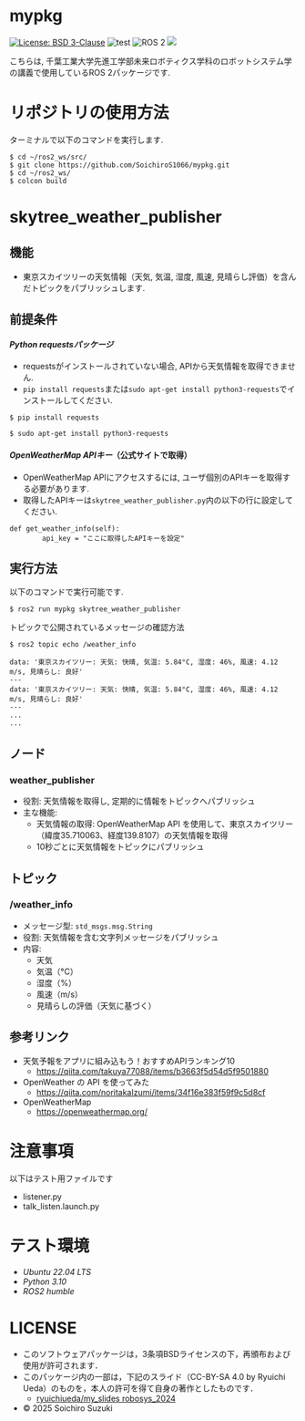 # mypkg
[![License: BSD 3-Clause](https://img.shields.io/badge/License-BSD%203--Clause-blue.svg)](https://opensource.org/licenses/BSD-3-Clause)
![test](https://github.com/SoichiroS1066/mypkg/actions/workflows/test.yml/badge.svg)
<img src="https://img.shields.io/badge/ROS%202-00A1A7.svg?logo=ros&logoColor=white&style=for-the-badge" alt="ROS 2">
<img src="https://img.shields.io/badge/-Python-yellow.svg?logo=python&style=for-the-badge">

こちらは, 千葉工業大学先進工学部未来ロボティクス学科のロボットシステム学の講義で使用しているROS 2パッケージです.

# リポジトリの使用方法

ターミナルで以下のコマンドを実行します.
```
$ cd ~/ros2_ws/src/
$ git clone https://github.com/SoichiroS1066/mypkg.git
$ cd ~/ros2_ws/
$ colcon build
```

# skytree_weather_publisher

## 機能
- 東京スカイツリーの天気情報（天気, 気温, 湿度, 風速, 見晴らし評価）を含んだトピックをパブリッシュします.

## 前提条件 
#### *Python requestsパッケージ* 
- requestsがインストールされていない場合, APIから天気情報を取得できません.
- `pip install requests`または`sudo apt-get install python3-requests`でインストールしてください.
```
$ pip install requests
```
```
$ sudo apt-get install python3-requests
```

#### *OpenWeatherMap APIキー*（公式サイトで取得）
- OpenWeatherMap APIにアクセスするには, ユーザ個別のAPIキーを取得する必要があります.
- 取得したAPIキーは`skytree_weather_publisher.py`内の以下の行に設定してください.
```
def get_weather_info(self):
        api_key = "ここに取得したAPIキーを設定"
```

## 実行方法
以下のコマンドで実行可能です.
```
$ ros2 run mypkg skytree_weather_publisher
``` 

トピックで公開されているメッセージの確認方法
```
$ ros2 topic echo /weather_info
```
```
data: '東京スカイツリー: 天気: 快晴, 気温: 5.84°C, 湿度: 46%, 風速: 4.12 m/s, 見晴らし: 良好'
---
data: '東京スカイツリー: 天気: 快晴, 気温: 5.84°C, 湿度: 46%, 風速: 4.12 m/s, 見晴らし: 良好'
---
...
...
```

## ノード

### weather_publisher

- 役割: 天気情報を取得し, 定期的に情報をトピックへパブリッシュ
- 主な機能:
    - 天気情報の取得: OpenWeatherMap API を使用して、東京スカイツリー（緯度35.710063、経度139.8107）の天気情報を取得
    - 10秒ごとに天気情報をトピックにパブリッシュ

## トピック

### /weather_info

- メッセージ型: `std_msgs.msg.String`
- 役割: 天気情報を含む文字列メッセージをパブリッシュ
- 内容:
    - 天気
    - 気温（°C）
    - 湿度（%）
    - 風速（m/s）
    - 見晴らしの評価（天気に基づく）

## 参考リンク
- 天気予報をアプリに組み込もう！おすすめAPIランキング10
    - https://qiita.com/takuya77088/items/b3663f5d54d5f9501880
- OpenWeather の API を使ってみた
    - https://qiita.com/noritakaIzumi/items/34f16e383f59f9c5d8cf
- OpenWeatherMap
    - https://openweathermap.org/

# 注意事項
以下はテスト用ファイルです
- listener.py
- talk_listen.launch.py

# テスト環境
- *Ubuntu 22.04 LTS*
- *Python 3.10*
- *ROS2 humble*

# LICENSE

- このソフトウェアパッケージは，3条項BSDライセンスの下，再頒布および使用が許可されます．
- このパッケージ内の一部は，下記のスライド（CC-BY-SA 4.0 by Ryuichi Ueda）のものを，本人の許可を得て自身の著作としたものです．
    - [ryuichiueda/my_slides robosys_2024](https://github.com/ryuichiueda/my_slides/tree/master/robosys_2024)
- © 2025 Soichiro Suzuki
